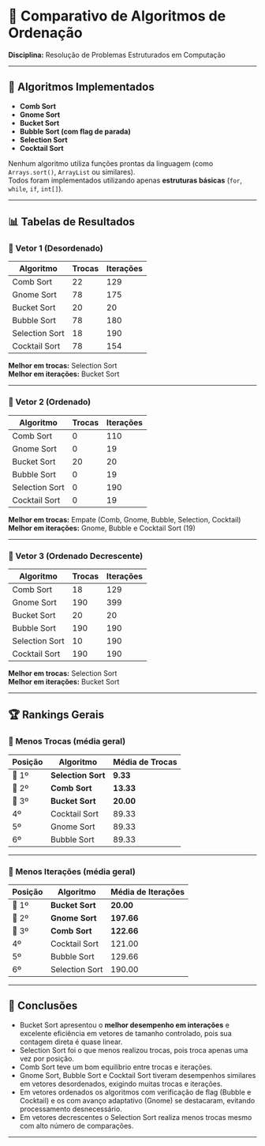 # 🔢 Comparativo de Algoritmos de Ordenação  
**Disciplina:** Resolução de Problemas Estruturados em Computação  


---

## 🧩 Algoritmos Implementados

- **Comb Sort**  
- **Gnome Sort**  
- **Bucket Sort**  
- **Bubble Sort (com flag de parada)**  
- **Selection Sort**  
- **Cocktail Sort**

Nenhum algoritmo utiliza funções prontas da linguagem (como `Arrays.sort()`, `ArrayList` ou similares).  
Todos foram implementados utilizando apenas **estruturas básicas** (`for`, `while`, `if`, `int[]`).

---

## 📊 Tabelas de Resultados

### 🔹 Vetor 1 (Desordenado)
| Algoritmo      | Trocas | Iterações |
|----------------|--------|------------|
| Comb Sort      | 22     | 129        |
| Gnome Sort     | 78     | 175        |
| Bucket Sort    | 20     | 20         |
| Bubble Sort    | 78     | 180        |
| Selection Sort | 18     | 190        |
| Cocktail Sort  | 78     | 154        |

**Melhor em trocas:** Selection Sort  
**Melhor em iterações:** Bucket Sort  

---

### 🔹 Vetor 2 (Ordenado)
| Algoritmo      | Trocas | Iterações |
|----------------|--------|------------|
| Comb Sort      | 0      | 110        |
| Gnome Sort     | 0      | 19         |
| Bucket Sort    | 20     | 20         |
| Bubble Sort    | 0      | 19         |
| Selection Sort | 0      | 190        |
| Cocktail Sort  | 0      | 19         |

**Melhor em trocas:** Empate (Comb, Gnome, Bubble, Selection, Cocktail)  
**Melhor em iterações:** Gnome, Bubble e Cocktail Sort (19)  

---

### 🔹 Vetor 3 (Ordenado Decrescente)
| Algoritmo      | Trocas | Iterações |
|----------------|--------|------------|
| Comb Sort      | 18     | 129        |
| Gnome Sort     | 190    | 399        |
| Bucket Sort    | 20     | 20         |
| Bubble Sort    | 190    | 190        |
| Selection Sort | 10     | 190        |
| Cocktail Sort  | 190    | 190        |

**Melhor em trocas:** Selection Sort  
**Melhor em iterações:** Bucket Sort  

---

## 🏆 Rankings Gerais

### 🔸 Menos Trocas (média geral)
| Posição | Algoritmo      | Média de Trocas |
|----------|----------------|-----------------|
| 🥇 1º | **Selection Sort** | **9.33** |
| 🥈 2º | **Comb Sort**      | **13.33** |
| 🥉 3º | **Bucket Sort**    | **20.00** |
| 4º | Cocktail Sort         | 89.33 |
| 5º | Gnome Sort            | 89.33 |
| 6º | Bubble Sort           | 89.33 |

---

### 🔸 Menos Iterações (média geral)
| Posição | Algoritmo      | Média de Iterações |
|----------|----------------|--------------------|
| 🥇 1º | **Bucket Sort**    | **20.00** |
| 🥈 2º | **Gnome Sort**     | **197.66** |
| 🥉 3º | **Comb Sort**      | **122.66** |
| 4º | Cocktail Sort         | 121.00 |
| 5º | Bubble Sort           | 129.66 |
| 6º | Selection Sort        | 190.00 |

---

## 🧠 Conclusões

- Bucket Sort apresentou o **melhor desempenho em interações** e excelente eficiência em vetores de tamanho controlado, pois sua contagem direta é quase linear.  
- Selection Sort foi o que menos realizou trocas, pois troca apenas uma vez por posição.  
- Comb Sort teve um bom equilíbrio entre trocas e iterações.  
- Gnome Sort, Bubble Sort e Cocktail Sort tiveram desempenhos similares em vetores desordenados, exigindo muitas trocas e iterações.  
- Em vetores ordenados os algoritmos com verificação de flag (Bubble e Cocktail) e os com avanço adaptativo (Gnome) se destacaram, evitando processamento desnecessário.  
- Em vetores decrescentes o Selection Sort realiza menos trocas mesmo com alto número de comparações.

---

